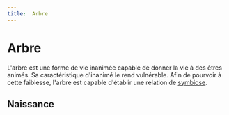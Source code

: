 ```yaml
---
title:  Arbre
---
```



# Arbre

L'arbre est une forme de vie inanimée capable de donner la vie à des êtres animés. Sa caractéristique d'inanimé le rend vulnérable. Afin de pourvoir à cette faiblesse, l'arbre est capable d'établir une relation de [symbiose](./symbiose.md).

## Naissance

